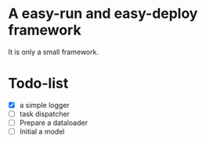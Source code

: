 # A easy-run and easy-deploy framework
It is only a small framework.
# Todo-list
- [x] a simple logger
- [ ] task dispatcher
- [ ] Prepare a dataloader
- [ ] Initial a model
